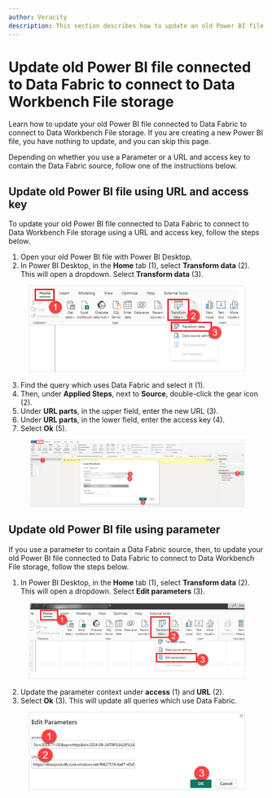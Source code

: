 ```yaml
---
author: Veracity
description: This section describes how to update an old Power BI file connected to Data Fabric to connect to Data Workbench File storage.
---
```


# Update old Power BI file connected to Data Fabric to connect to Data Workbench File storage

Learn how to update your old Power BI file connected to Data Fabric to connect to Data Workbench File storage. If you are creating a new Power BI file, you have nothing to update, and you can skip this page.

Depending on whether you use a Parameter or a URL and access key to contain the Data Fabric source, follow one of the instructions below.


## Update old Power BI file using URL and access key

To update your old Power BI file connected to Data Fabric to connect to Data Workbench File storage using a URL and access key, follow the steps below.

1. Open your old Power BI file with Power BI Desktop.
2. In Power BI Desktop, in the **Home** tab (1), select **Transform data** (2). This will open a dropdown. Select **Transform data** (3).


<figure>
	<img src="assets/8.png"/>
</figure>

3. Find the query which uses Data Fabric and select it (1).
4. Then, under **Applied Steps**, next to **Source**, double-click the gear icon (2).
5. Under **URL parts**, in the upper field, enter the new URL (3).
5. Under **URL parts**, in the lower field, enter the access key (4). 
6. Select **Ok** (5).

<figure>
	<img src="assets/14.png"/>
</figure>

## Update old Power BI file using parameter

If you use a parameter to contain a Data Fabric source, then, to update your old Power BI file connected to Data Fabric to connect to Data Workbench File storage, follow the steps below.


1. In Power BI Desktop, in the **Home** tab (1), select **Transform data** (2). This will open a dropdown. Select **Edit parameters** (3).

<figure>
	<img src="assets/15.png"/>
</figure>

2. Update the parameter context under **access** (1) and **URL** (2).
3. Select **Ok** (3). This will update all queries which use Data Fabric.

<figure>
	<img src="assets/16.png"/>
</figure>